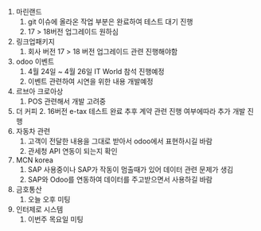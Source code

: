 1. 마린랜드
	1. git 이슈에 올라온 작업 부분은 완료하여 테스트 대기 진행
	2. 17 > 18버전 업그레이드 원하심
2. 링크업패키지
	1. 회사 버전 17 > 18 버전 업그레이드 관련 진행해야함
3. odoo 이벤트
	1. 4월 24일 ~ 4월 26일 IT World 참석 진행예정
	2. 이벤트 관련하여 시연을 위한 내용 개발예정
4. 르브아 크로아상
	1. POS 관련해서 개발 고려중
5. 더 커피
	2. 16버전 e-tax 테스트 완료 추후 계약 관련 진행 여부에따라 추가 개발 진행
6. 자동차 관련
	1. 고객이 전달한 내용을 그대로 받아서 odoo에서 표현하시길 바람
	2. 관세청 API 연동이 되는지 확인
7. MCN korea
	1. SAP 사용중이나 SAP가 작동이 멈출때가 있어 데이터 관련 문제가 생김
	2. SAP와 Odoo를 연동하여 데이터를 주고받으면서 사용하길 바람
8. 금호통산
	1. 오늘 오후 미팅
9. 인터제로 시스템
	1. 이번주 목요일 미팅